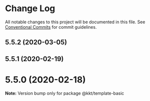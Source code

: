# Change Log

All notable changes to this project will be documented in this file.
See [Conventional Commits](https://conventionalcommits.org) for commit guidelines.

## 5.5.2 (2020-03-05)



## 5.5.1 (2020-02-19)



# 5.5.0 (2020-02-18)

**Note:** Version bump only for package @kkt/template-basic
